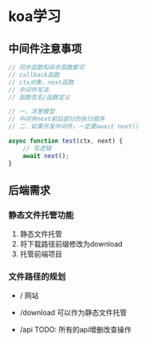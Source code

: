 # koa学习

## 中间件注意事项

```javascript
// 同步函数和异步函数都可
// callback函数
// ctx对象，next函数
// 中间件写法
// 函数签名/函数定义

// 一、洋葱模型
// 中间件next前后部分的执行顺序
// 二、如果开发中间件，一定要await next()

async function test(ctx, next) {
    // 写逻辑
    await next();
}
```

## 后端需求

### 静态文件托管功能

1. 静态文件托管
2. 将下载路径前缀修改为download
3. 托管前端项目

### 文件路径的规划

+ /
网站

+ /download
可以作为静态文件托管

+ /api
TODO: 所有的api增删改查操作




